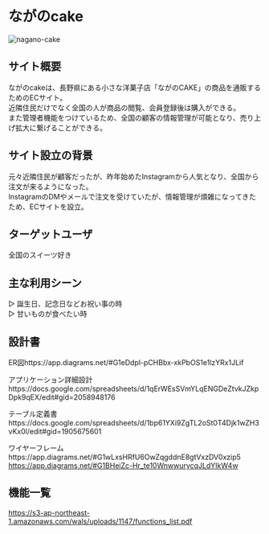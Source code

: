 # ながのcake

![nagano-cake](https://user-images.githubusercontent.com/61785826/82977362-90609a80-a01c-11ea-9f75-d17b7c380ac1.jpg)



## サイト概要
ながのcakeは、長野県にある小さな洋菓子店「ながのCAKE」の商品を通販するためのECサイト。  
近隣住民だけでなく全国の人が商品の閲覧、会員登録後は購入ができる。  
また管理者機能をつけているため、全国の顧客の情報管理が可能となり、売り上げ拡大に繋げることができる。


## サイト設立の背景
元々近隣住民が顧客だったが、昨年始めたInstagramから人気となり、全国から注文が来るようになった。<br>
InstagramのDMやメールで注文を受けていたが、情報管理が煩雑になってきたため、ECサイトを設立。　　



## ターゲットユーザ
全国のスイーツ好き


## 主な利用シーン

▷ 誕生日、記念日などお祝い事の時  
▷ 甘いものが食べたい時


## 設計書
ER図https://app.diagrams.net/#G1eDdpl-pCHBbx-xkPbOS1e1lzYRx1JLif

アプリケーション詳細設計https://docs.google.com/spreadsheets/d/1qErWEsSVmYLqENGDeZtvkJZkpDpk9qEX/edit#gid=2058948176

テーブル定義書https://docs.google.com/spreadsheets/d/1bp61YXi9ZgTL2oSt0T4Djk1wZH3vKx0l/edit#gid=1905675601

ワイヤーフレームhttps://app.diagrams.net/#G1wLxsHRfU6OwZqgddnE8gtVxzDV0xzip5  
            https://app.diagrams.net/#G1BHeiZc-Hr_te10WnwwurycqJLdYIkW4w


## 機能一覧
https://s3-ap-northeast-1.amazonaws.com/wals/uploads/1147/functions_list.pdf
